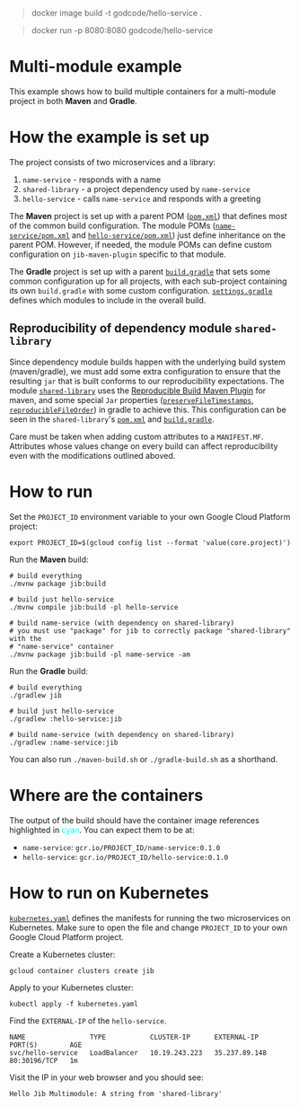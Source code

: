 > docker image build -t godcode/hello-service .

> docker run -p 8080:8080 godcode/hello-service

# Multi-module example

This example shows how to build multiple containers for a multi-module project in both **Maven** and **Gradle**.

# How the example is set up

The project consists of two microservices and a library:

1. `name-service` - responds with a name
1. `shared-library` - a project dependency used by `name-service`
1. `hello-service` - calls `name-service` and responds with a greeting

The **Maven** project is set up with a parent POM ([`pom.xml`](pom.xml)) that defines most of the common build configuration. The module POMs ([`name-service/pom.xml`](name-service/pom.xml) and [`hello-service/pom.xml`](hello-service/pom.xml)) just define inheritance on the parent POM. However, if needed, the module POMs can define custom configuration on `jib-maven-plugin` specific to that module.

The **Gradle** project is set up with a parent [`build.gradle`](build.gradle) that sets some common configuration up for all projects, with each sub-project containing its own `build.gradle` with some custom configuration. [`settings.gradle`](settings.gradle) defines which modules to include in the overall build.

## Reproducibility of dependency module `shared-library`

Since dependency module builds happen with the underlying build system
(maven/gradle), we must add some extra configuration to ensure that the
resulting `jar` that is built conforms to our reproducibility expectations.
The module [`shared-library`](shared-library) uses the [Reproducible Build Maven Plugin](https://zlika.github.io/reproducible-build-maven-plugin/)
for maven, and some special `Jar` properties ([`preserveFileTimestamps`](https://docs.gradle.org/current/dsl/org.gradle.api.tasks.bundling.Jar.html#org.gradle.api.tasks.bundling.Jar:preserveFileTimestamps),
[`reproducibleFileOrder`](https://docs.gradle.org/current/dsl/org.gradle.api.tasks.bundling.Jar.html#org.gradle.api.tasks.bundling.Jar:reproducibleFileOrder))
in gradle to achieve this. This configuration can be seen in the
`shared-library`'s [`pom.xml`](shared-library/pom.xml) and [`build.gradle`](shared-library/build.gradle).

Care must be taken when adding custom attributes to a `MANIFEST.MF`.
Attributes whose values change on every build can affect reproducibility even
with the modifications outlined aboved.

# How to run

Set the `PROJECT_ID` environment variable to your own Google Cloud Platform project:

```shell
export PROJECT_ID=$(gcloud config list --format 'value(core.project)')
```

Run the **Maven** build:

```shell
# build everything
./mvnw package jib:build

# build just hello-service
./mvnw compile jib:build -pl hello-service

# build name-service (with dependency on shared-library)
# you must use "package" for jib to correctly package "shared-library" with the
# "name-service" container
./mvnw package jib:build -pl name-service -am
```

Run the **Gradle** build:

```shell
# build everything
./gradlew jib

# build just hello-service
./gradlew :hello-service:jib

# build name-service (with dependency on shared-library)
./gradlew :name-service:jib
```

You can also run `./maven-build.sh` or `./gradle-build.sh` as a shorthand.

# Where are the containers

The output of the build should have the container image references highlighted in <span style="color: cyan">cyan</span>. You can expect them to be at:

- `name-service`: `gcr.io/PROJECT_ID/name-service:0.1.0`
- `hello-service`: `gcr.io/PROJECT_ID/hello-service:0.1.0`

# How to run on Kubernetes

[`kubernetes.yaml`](kubernetes.yaml) defines the manifests for running the two microservices on Kubernetes. Make sure to open the file and change `PROJECT_ID` to your own Google Cloud Platform project.

Create a Kubernetes cluster:

```shell
gcloud container clusters create jib
```

Apply to your Kubernetes cluster:

```shell
kubectl apply -f kubernetes.yaml
```

Find the `EXTERNAL-IP` of the `hello-service`.

```
NAME                TYPE           CLUSTER-IP      EXTERNAL-IP     PORT(S)        AGE
svc/hello-service   LoadBalancer   10.19.243.223   35.237.89.148   80:30196/TCP   1m
```

Visit the IP in your web browser and you should see:

```
Hello Jib Multimodule: A string from 'shared-library'
```
